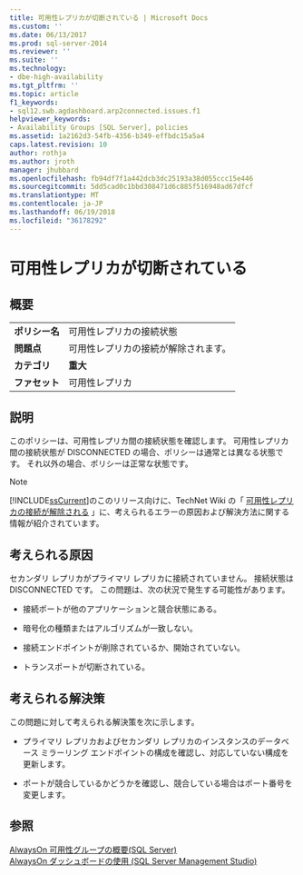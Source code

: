 ```yaml
---
title: 可用性レプリカが切断されている | Microsoft Docs
ms.custom: ''
ms.date: 06/13/2017
ms.prod: sql-server-2014
ms.reviewer: ''
ms.suite: ''
ms.technology:
- dbe-high-availability
ms.tgt_pltfrm: ''
ms.topic: article
f1_keywords:
- sql12.swb.agdashboard.arp2connected.issues.f1
helpviewer_keywords:
- Availability Groups [SQL Server], policies
ms.assetid: 1a2162d3-54fb-4356-b349-effbdc15a5a4
caps.latest.revision: 10
author: rothja
ms.author: jroth
manager: jhubbard
ms.openlocfilehash: fb94df7f1a442dcb3dc25193a38d055ccc15e446
ms.sourcegitcommit: 5dd5cad0c1bbd308471d6c885f516948ad67dfcf
ms.translationtype: MT
ms.contentlocale: ja-JP
ms.lasthandoff: 06/19/2018
ms.locfileid: "36178292"
---
```

# <a name="availability-replica-is-disconnected"></a>可用性レプリカが切断されている
    
## <a name="introduction"></a>概要  
  
|||  
|-|-|  
|**ポリシー名**|可用性レプリカの接続状態|  
|**問題点**|可用性レプリカの接続が解除されます。|  
|**カテゴリ**|**重大**|  
|**ファセット**|可用性レプリカ|  
  
## <a name="description"></a>説明  
 このポリシーは、可用性レプリカ間の接続状態を確認します。 可用性レプリカ間の接続状態が DISCONNECTED の場合、ポリシーは通常とは異なる状態です。 それ以外の場合、ポリシーは正常な状態です。  
  
> [!NOTE]  
>  [!INCLUDE[ssCurrent](../../../includes/sscurrent-md.md)]のこのリリース向けに、TechNet Wiki の「 [可用性レプリカの接続が解除される](http://go.microsoft.com/fwlink/p/?LinkId=220857) 」に、考えられるエラーの原因および解決方法に関する情報が紹介されています。  
  
## <a name="possible-causes"></a>考えられる原因  
 セカンダリ レプリカがプライマリ レプリカに接続されていません。 接続状態は DISCONNECTED です。 この問題は、次の状況で発生する可能性があります。  
  
-   接続ポートが他のアプリケーションと競合状態にある。  
  
-   暗号化の種類またはアルゴリズムが一致しない。  
  
-   接続エンドポイントが削除されているか、開始されていない。  
  
-   トランスポートが切断されている。  
  
## <a name="possible-solutions"></a>考えられる解決策  
 この問題に対して考えられる解決策を次に示します。  
  
-   プライマリ レプリカおよびセカンダリ レプリカのインスタンスのデータベース ミラーリング エンドポイントの構成を確認し、対応していない構成を更新します。  
  
-   ポートが競合しているかどうかを確認し、競合している場合はポート番号を変更します。  
  
## <a name="see-also"></a>参照  
 [AlwaysOn 可用性グループの概要&#40;SQL Server&#41;](overview-of-always-on-availability-groups-sql-server.md)   
 [AlwaysOn ダッシュボードの使用 &#40;SQL Server Management Studio&#41;](use-the-always-on-dashboard-sql-server-management-studio.md)  
  
  